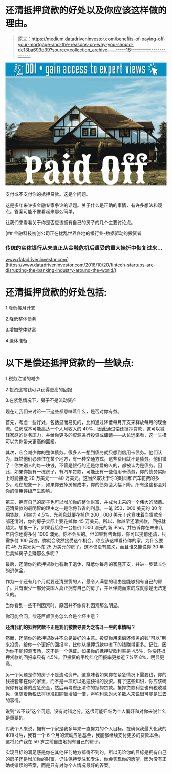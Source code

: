 # 还清抵押贷款的好处以及你应该这样做的理由。

> 原文：<https://medium.datadriveninvestor.com/benefits-of-paying-off-your-mortgage-and-the-reasons-on-why-you-should-de13ba693d39?source=collection_archive---------16----------------------->

[![](img/7a0da872467f6ef74d5cf7dd6019702b.png)](http://www.track.datadriveninvestor.com/1B9E)![](img/54374df86c0b5b5875fe8e5701165a66.png)

支付或不支付你的抵押贷款。这是个问题。

这是多年来许多金融专家争论的话题。关于什么是正确的事情，有许多想法和观点。答案可能不像看起来那么简单。

让我们来看看关于你是否应该拥有自己的房子的几个主要讨论点。

[](https://www.datadriveninvestor.com/2018/10/20/fintech-startups-are-disrupting-the-banking-industry-around-the-world/) [## 金融科技初创公司正在扰乱世界各地的银行业-数据驱动的投资者

### 传统的实体银行从未真正从金融危机后遭受的重大挫折中恢复过来…

www.datadriveninvestor.com](https://www.datadriveninvestor.com/2018/10/20/fintech-startups-are-disrupting-the-banking-industry-around-the-world/) 

# 还清抵押贷款的好处包括:

1.降低每月开支

2.降低整体债务

3.增加整体财富

4.退休准备

# 以下是偿还抵押贷款的一些缺点:

1.税务注销的减少

2.投资这笔钱可以获得更高的回报

3.在紧急情况下，房子不是流动资产

现在让我们来讨论一下这些都意味着什么，是否对你有益。

首先，考虑一些好处，包括显而易见的，比如通过降低每月开支来释放每月的现金流。住房成本可能高达一个人月收入的 40%，因此通过偿还抵押贷款，这可以减轻家庭的财务压力，并给你更多的资源进行投资或储蓄——从长远来看，这一举措可以为你带来更高的回报。

其次，它会减少你的整体债务。很多人一想到债务就只想到信用卡债务。他们认为，既然他们必须住在某个地方，有一种交通方式，这些费用就不是债务。他们错了！你欠别人的每一块钱，不管是银行的还是你爱的人的，都被认为是债务。因此，如果你拥有一栋房子，有汽车贷款，可能还有一些信用卡债务，你的债务实际上可能接近 20 万美元——40 万美元。这当然取决于你的时间和汽车花费的多少。现在想象一下，如果你去掉房屋成本，你的债务会大幅下降。所有这些都会对你的信用评级产生影响。

第三，拥有自己的房子也可以增加你的整体财富，并成为未来的一个伟大的储蓄。还清贷款的最明智的理由之一是你将节省的利息。一笔 250，000 美元的 30 年期贷款，利率为 4.5%，光利息就要花掉你 200，000 美元！这意味着当贷款全部还清时，你的房子实际上要花掉你 45 万美元。所以，你越早还清贷款，回报就越大。想象一下，如果我给你一台售价 1000 澳元的新 iPad，并告诉你在未来几年内你还得多付 1000 澳元。你不会买的。但如果我告诉你，你可以提前还清，只需多付 100 英镑，你就会欣然接受这个机会。你应该这样看待你的家。为什么要花 45 万美元买一栋 25 万美元的房子。这不仅没有意义，而且谁又能说你 30 年后卖掉房子会赚那么多呢？

最后，还清你的抵押贷款也有助于退休，降低你每月的家庭开支，并进一步延长你的退休金。

作为一个还有几个月就要还清房贷的人，最令人满意的理由是能够拥有自己的房子。只有很少一部分美国人真正拥有自己的房子，并且伴随而来的成就感是无法定义的。

当你看到一些不利因素时，原因并不像有利因素那么明显。

你可能会问，偿还巨额债务怎么会是个坏主意？

**还清我们的抵押贷款不正是我们被教导要为之奋斗一生的事情吗？**

然而，还清你的抵押贷款并不总是最好的主意。投资你用来偿还债务的钱“可以”用来投资，给你一个更好的回报率，比你从抵押贷款中省下的钱赚得更多。记住，因为你不能预测市场，这不是一个保证。如果你的抵押贷款利率是 4.5%，你偿还抵押贷款的回报率只有 4.5%。但投资的平均年化回报率更接近 7%至 8%，明显更高。

另一个问题是你的房子不是流动资产。这意味着如果你在紧急情况下需要钱，你的钱被套牢在你的家里，而不是一项可以迅速获得的投资。有了这些知识，你应该确保你有足够的应急资金，然后再考虑还清你的抵押贷款。抵押贷款利息也有税收减免，但随着新税法将标准扣除额增加一倍，声称利息对大多数人来说很可能是过去的事情。

说到“该不该”这个问题，没有对错之分。这很可能归结为个人偏好和对你来说什么是重要的。

对我个人来说，拥有一个家是我多年来一直努力的个人目标。在确保我最大化我的 401(k)后，我有一个 6 个月的流动应急基金，我能够继续支付更多的贷款本金。这将允许我在 50 岁之前自由地拥有自己的房子。

实现目标的满足感是你在其他任何地方都得不到的，所以无论你的目标是拥有自己的房子还是增加你的财富，记住保持专注和专注，你会实现你的愿望，因为没有正确或错误的答案，而是只有对你个人情况最好的答案。